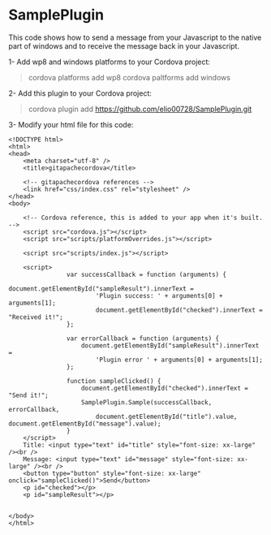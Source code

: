 # SamplePlugin

This code shows how to send a message from your Javascript to the native part of windows and to receive the  message back in your Javascript. 

1- Add wp8 and windows platforms to your Cordova project:


>cordova platforms add wp8
>cordova paltforms add windows

2- Add this plugin to your Cordova project:

>cordova plugin add https://github.com/elio00728/SamplePlugin.git

3- Modify your html file for this code:

```
<!DOCTYPE html>
<html>
<head>
    <meta charset="utf-8" />
    <title>gitapachecordova</title>

    <!-- gitapachecordova references -->
    <link href="css/index.css" rel="stylesheet" />
</head>
<body>

    <!-- Cordova reference, this is added to your app when it's built. -->
    <script src="cordova.js"></script>
    <script src="scripts/platformOverrides.js"></script>

    <script src="scripts/index.js"></script>

    <script>
                var successCallback = function (arguments) {
                        document.getElementById("sampleResult").innerText =
                        'Plugin success: ' + arguments[0] + arguments[1];
                        document.getElementById("checked").innerText = "Received it!";
                };

                var errorCallback = function (arguments) {
                    document.getElementById("sampleResult").innerText =
                        'Plugin error ' + arguments[0] + arguments[1];
                };

                function sampleClicked() {
                    document.getElementById("checked").innerText = "Send it!";
                    SamplePlugin.Sample(successCallback, errorCallback,
                        document.getElementById("title").value, document.getElementById("message").value);
                }
    </script>
    Title: <input type="text" id="title" style="font-size: xx-large" /><br />
    Message: <input type="text" id="message" style="font-size: xx-large" /><br />
    <button type="button" style="font-size: xx-large" onclick="sampleClicked()">Send</button>
    <p id="checked"></p>
    <p id="sampleResult"></p>
    
       
</body>
</html>



```
